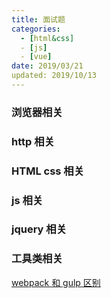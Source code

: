 ```yaml
---
title: 面试题
categories:
  - [html&css]
  - [js]
  - [vue]
date: 2019/03/21
updated: 2019/10/13
---
```


### 浏览器相关

### http 相关

### HTML css 相关

### js 相关

### jquery 相关

### 工具类相关

[webpack 和 gulp 区别](zh-cn/_Tool/webpack配置?id=webpack-和-gulp-区别)
[]()
[]()
[]()
[]()
